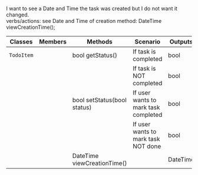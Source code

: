 I want to see a Date and Time the task was created but I do not want it changed.   
verbs/actions: see Date and Time of creation
method: DateTime viewCreationTime();


| Classes             | Members                             | Methods                                                | Scenario                                           | Outputs   |
|---------------------|-------------------------------------|--------------------------------------------------------|----------------------------------------------------|-----------|
| `TodoItem`	      |                                     | bool getStatus()                                       | If task is completed						          | bool      |
|           	      |                                     |                                                        | If task is NOT completed					          | bool      |
|           	      |                                     | bool setStatus(bool status)                            | If user wants to mark task completed               | bool      |
|           	      |                                     |                                                        | If user wants to mark task NOT done     	          | bool      |
|           	      |                                     | DateTime viewCreationTime()                            |      	                                          | DateTime  |